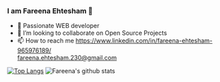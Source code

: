 ### I am Fareena Ehtesham 👋

- 🌱 Passionate WEB developer
- 👯 I’m looking to collaborate on Open Source Projects
- 📫 How to reach me https://www.linkedin.com/in/fareena-ehtesham-965976189/
<br/>fareena.ehtesham.230@gmail.com

[![Top Langs](https://github-readme-stats.vercel.app/api/top-langs/?username=FareenaEhtesham&langs_count=7&hide=python&layout=compact&theme=radical)](https://github.com/FareenaEhtesham/github-readme-stats)
![Fareena's github stats](https://github-readme-stats.vercel.app/api?username=FareenaEhtesham&count_private=true&show_icons=true&theme=radical)
